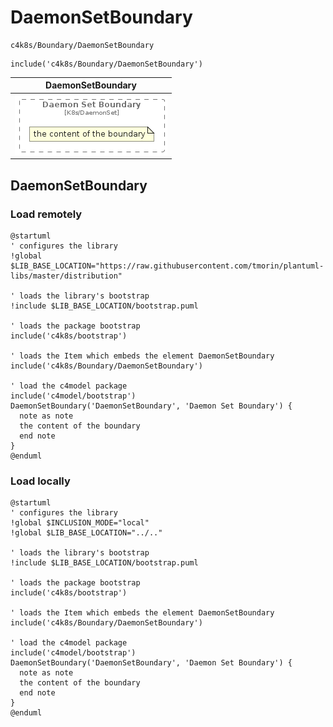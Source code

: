 # DaemonSetBoundary


```text
c4k8s/Boundary/DaemonSetBoundary
```

```text
include('c4k8s/Boundary/DaemonSetBoundary')
```



| DaemonSetBoundary |
| :---: |
| ![illustration for DaemonSetBoundary](../../c4k8s/Boundary/DaemonSetBoundary.Local.png) |




## DaemonSetBoundary

### Load remotely
```plantuml
@startuml
' configures the library
!global $LIB_BASE_LOCATION="https://raw.githubusercontent.com/tmorin/plantuml-libs/master/distribution"

' loads the library's bootstrap
!include $LIB_BASE_LOCATION/bootstrap.puml

' loads the package bootstrap
include('c4k8s/bootstrap')

' loads the Item which embeds the element DaemonSetBoundary
include('c4k8s/Boundary/DaemonSetBoundary')

' load the c4model package
include('c4model/bootstrap')
DaemonSetBoundary('DaemonSetBoundary', 'Daemon Set Boundary') {
  note as note
  the content of the boundary
  end note
}
@enduml
```

### Load locally
```plantuml
@startuml
' configures the library
!global $INCLUSION_MODE="local"
!global $LIB_BASE_LOCATION="../.."

' loads the library's bootstrap
!include $LIB_BASE_LOCATION/bootstrap.puml

' loads the package bootstrap
include('c4k8s/bootstrap')

' loads the Item which embeds the element DaemonSetBoundary
include('c4k8s/Boundary/DaemonSetBoundary')

' load the c4model package
include('c4model/bootstrap')
DaemonSetBoundary('DaemonSetBoundary', 'Daemon Set Boundary') {
  note as note
  the content of the boundary
  end note
}
@enduml
```

